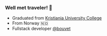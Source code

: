 ### Well met traveler! :wave:

* Graduated from [Kristiania University College](https://www.kristiania.no/en/)
* From Norway 🇳🇴
* Fullstack developer [@bouvet](https://github.com/bouvet)
